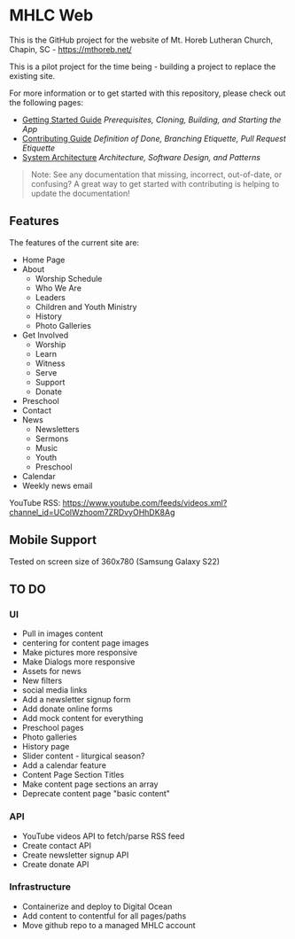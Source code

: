 # MHLC Web

This is the GitHub project for the website of Mt. Horeb Lutheran Church, Chapin, SC - <https://mthoreb.net/>

This is a pilot project for the time being - building a project to replace the existing site.

For more information or to get started with this repository, please check out the following pages:

- [Getting Started Guide](./GETTING_STARTED.md)
  *Prerequisites, Cloning, Building, and Starting the App*
- [Contributing Guide](./CONTRIBUTING.md)
  *Definition of Done, Branching Etiquette, Pull Request Etiquette*
- [System Architecture](./ARCHITECTURE.md)
  *Architecture, Software Design, and Patterns*

> Note: See any documentation that missing, incorrect, out-of-date, or confusing?  A great way to get started with contributing is helping to update the documentation!

## Features

The features of the current site are:
- Home Page
- About
    - Worship Schedule
    - Who We Are
    - Leaders
    - Children and Youth Ministry
    - History
    - Photo Galleries
- Get Involved
    - Worship
    - Learn
    - Witness
    - Serve
    - Support
    - Donate
- Preschool
- Contact
- News
    - Newsletters
    - Sermons
    - Music
    - Youth
    - Preschool
- Calendar
- Weekly news email

YouTube RSS:
https://www.youtube.com/feeds/videos.xml?channel_id=UColWzhoom7ZRDvyOHhDK8Ag

## Mobile Support

Tested on screen size of 360x780 (Samsung Galaxy S22)

## TO DO

### UI
- Pull in images content
- centering for content page images
- Make pictures more responsive
- Make Dialogs more responsive
- Assets for news
- New filters
- social media links
- Add a newsletter signup form
- Add donate online forms
- Add mock content for everything
- Preschool pages
- Photo galleries
- History page
- Slider content - liturgical season?
- Add a calendar feature
- Content Page Section Titles
- Make content page sections an array
- Deprecate content page "basic content"

### API
- YouTube videos API to fetch/parse RSS feed
- Create contact API
- Create newsletter signup API
- Create donate API

### Infrastructure
- Containerize and deploy to Digital Ocean
- Add content to contentful for all pages/paths
- Move github repo to a managed MHLC account